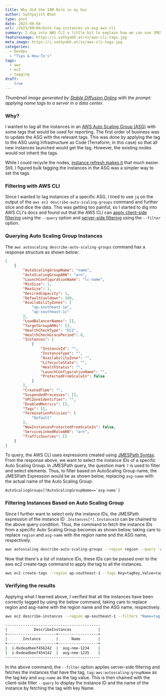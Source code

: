 ```yaml
---
title: Why did the IAM Role in my buc
author: Sathyajith Bhat
type: post
date: 2023-09-04
url: /2023/09/04/bulk-tag-instances-in-asg-aws-cli
summary: I dig into AWS CLI a little bit to explain how we can use JMESPath expressions to apply client-side and server-side filtering and bulk tag instances of an Auto Scaling Group.
featureimage: https://i.sathyabh.at/ss/aws-cli-tags.jpg
meta_image: https://i.sathyabh.at/ss/aws-cli-tags.jpg
categories:
  - DevOps
  - "Tips & How-To's"
tags:
  - aws
  - ec2
  - tagging
draft:
    true
---
```


_Thumbnail image generated by [Stable Diffusion Online](https://stablediffusionweb.com/) with the prompt: applying name tags to a server in a data center._

### Why?

I wanted to tag all the instances in an [AWS Auto Scaling Group (ASG)](https://aws.amazon.com/ec2/autoscaling/) with some tags that would be used for reporting. The first order of business was to update the ASG with the relevant tags. This was done by applying the tag to the ASG using Infrastructure as Code (Terraform, in this case) so that all new instances launched would get the tag. However, the existing nodes would not inherit the tags.

While I could recycle the nodes, [instance refresh makes it](https://docs.aws.amazon.com/autoscaling/ec2/userguide/asg-instance-refresh.html) that much easier. Still, I figured bulk tagging the instances in the ASG was a simpler way to set the tags.

### Filtering with AWS CLI

Since I wanted to tag instances of a specific ASG, I tried to use `jq` on the output of the `aws ec2 describe-auto-scaling-groups` command and further slice and dice the data. This was getting too painful, so I started to dig into AWS CLI's docs and found out that the AWS CLI can [apply client-side filtering](https://docs.aws.amazon.com/cli/latest/userguide/cli-usage-filter.html#cli-usage-filter-client-side) using the `--query` option and [server-side filtering](https://docs.aws.amazon.com/cli/latest/userguide/cli-usage-filter.html#cli-usage-filter-server-side) using the `--filter` option.

### Querying Auto Scaling Group Instances

The `aws autoscaling describe-auto-scaling-groups` command has a response structure as shown below:

```json
[
    {
        "AutoScalingGroupName": "name",
        "AutoScalingGroupARN": "arn",
        "LaunchConfigurationName": "lc-name",
        "MinSize": 1,
        "MaxSize": 1,
        "DesiredCapacity": 1,
        "DefaultCooldown": 300,
        "AvailabilityZones": [
            "ap-southeast-1a",
            "ap-southeast-1c"
        ],
        "LoadBalancerNames": [],
        "TargetGroupARNs": [],
        "HealthCheckType": "EC2",
        "HealthCheckGracePeriod": 0,
        "Instances": [
            {
                "InstanceId": "",
                "InstanceType": "",
                "AvailabilityZone": "",
                "LifecycleState": "",
                "HealthStatus": "",
                "LaunchConfigurationName": "",
                "ProtectedFromScaleIn": false
            }
        ],
        "CreatedTime": "",
        "SuspendedProcesses": [],
        "VPCZoneIdentifier": "",
        "EnabledMetrics": [],
        "Tags": [],
        "TerminationPolicies": [
            "Default"
        ],
        "NewInstancesProtectedFromScaleIn": false,
        "ServiceLinkedRoleARN": "arn",
        "TrafficSources": []
    }
]
```

To query, the AWS CLI uses expressions created using [JMESPath Syntax](https://jmespath.org/). From the response above, we want to select the instance IDs of a specific Auto Scaling Group. In JMESPath query, the question mark `?` is used to filter and select elements. Thus, to filter based on AutoScaling Group name, the JMESPath Expression would be as shown below, replacing `asg-name` with the actual name of the Auto Scaling Group:

```
AutoScalingGroups[?AutoScalingGroupName==`asg-name`]
````

### Filtering Instances Based on Auto Scaling Group

Since I further want to select only the instance IDs, the JMESPath expression of the instance ID `.Instances[*].InstanceId` can be chained to the above query condition. Thus, the command to fetch the instance IDs from a specific Auto Scaling Group becomes as shown below, taking care to replace `region` and `asg-name` with the region name and the ASG name, respectively.

```bash
aws autoscaling describe-auto-scaling-groups --region region --query 'AutoScalingGroups[?AutoScalingGroupName==`asg-name`].Instances[*].InstanceId'
```

Now that there's a list of instance IDs, these IDs can be passed over to the aws ec2 create-tags command to apply the tag to all the instances.

```bash
aws ec2 create-tags --region ap-southeast-1 --tags Key=tagKey,Value=tagValue --resources $(aws autoscaling describe-auto-scaling-groups --region region --query 'AutoScalingGroups[?AutoScalingGroupName==`asg-name`].Instances[*].InstanceId' --output text)
```

### Verifying the results

Applying what I learned above, I verified that all the instances have been correctly tagged by using the below command, taking care to replace region and asg-name with the region name and the ASG name, respectively.


```bash
aws ec2 describe-instances --region ap-southeast-1 --filters "Name=tag:aws:autoscaling:groupName,Values='asg-name'" --query "Reservations[].Instances[].{Instance:InstanceId,Name:Tags[?Key=='Name']|[0].Value}" --output table

-------------------------------------------
|            DescribeInstances            |
+----------------------+------------------+
|       Instance       |      Name        |
+----------------------+------------------+
|  i-0xdeadbeef456242  |  asg-nme-1234    |
|  i-0xdeadbeef454142  |  asg-nme-1235    |
-------------------------------------------
```

In the above command, the `--filter` option applies server-side filtering and fetches the instances that have the tag, `tag:aws:autoscaling:groupName` as the tag key and `asg-name` as the tag value. This is then chained with the client-side filter `--query` to display the instance ID and the name of the instance by fetching the tag with key Name.
